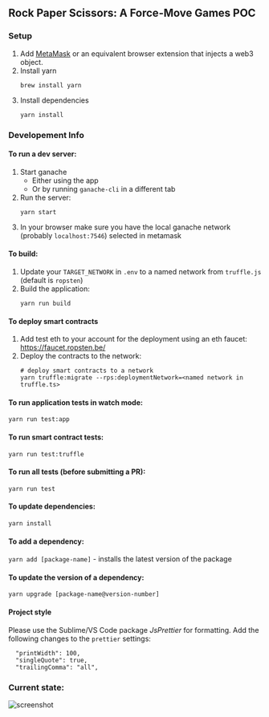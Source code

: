 ## Rock Paper Scissors: A Force-Move Games POC

### Setup

1. Add [MetaMask](https://metamask.io/) or an equivalent browser extension that injects a web3 object. 
1. Install yarn
    ```
    brew install yarn
    ```
1. Install dependencies
    ```
    yarn install
    ```

### Developement Info

#### To run a dev server:

1. Start ganache
    * Either using the app
    * Or by running `ganache-cli` in a different tab
1. Run the server:
    ```
    yarn start
    ```
1. In your browser make sure you have the local ganache network (probably `localhost:7546`) selected in metamask

#### To build:

1. Update your  `TARGET_NETWORK` in `.env` to a named network from `truffle.js` (default is `ropsten`)
2. Build the application:
    ```
    yarn run build
    ```

#### To deploy smart contracts

1. Add test eth to your account for the deployment using an eth faucet: https://faucet.ropsten.be/
2. Deploy the contracts to the network:
    ```
    # deploy smart contracts to a network
    yarn truffle:migrate --rps:deploymentNetwork=<named network in truffle.ts>
    ``` 
    
#### To run application tests in watch mode:

`yarn run test:app`

#### To run smart contract tests:

`yarn run test:truffle`

#### To run all tests (before submitting a PR):

`yarn run test`

#### To update dependencies:

`yarn install`

#### To add a dependency:

`yarn add [package-name]` - installs the latest version of the package

#### To update the version of a dependency:

`yarn upgrade [package-name@version-number]`

#### Project style

Please use the Sublime/VS Code package _JsPrettier_ for formatting. Add the following changes to the `prettier` settings:

```
  "printWidth": 100,
  "singleQuote": true,
  "trailingComma": "all",
```

### Current state:

![screenshot](https://user-images.githubusercontent.com/12832034/40526428-44e37118-5f9b-11e8-8e63-c5fbaf9cae59.png 'screenshot')

